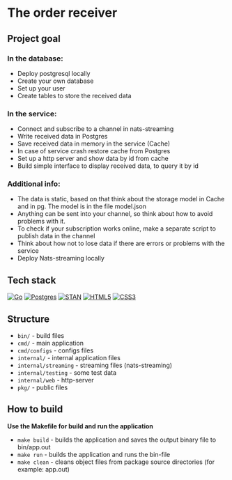 # The order receiver

## Project goal
### In the database:
* Deploy postgresql locally
* Create your own database
* Set up your user
* Create tables to store the received data
### In the service:
* Connect and subscribe to a channel in nats-streaming
* Write received data in Postgres
* Save received data in memory in the service (Cache)
* In case of service crash restore cache from Postgres
* Set up a http server and show data by id from cache
* Build simple interface to display received data, to query it by id
### Additional info:
* The data is static, based on that think about the storage model in Cache and in pg. The model is in the file model.json
* Anything can be sent into your channel, so think about how to avoid problems with it.
* To check if your subscription works online, make a separate script to publish data in the channel
* Think about how not to lose data if there are errors or problems with the service
* Deploy Nats-streaming locally

## Tech stack
[![Go](https://img.shields.io/badge/go-%2300ADD8.svg?style=for-the-badge&logo=go&logoColor=white)](https://go.dev)
[![Postgres](https://img.shields.io/badge/postgres-%23316192.svg?style=for-the-badge&logo=postgresql&logoColor=white)](https://www.postgresql.org)
[![STAN](https://svgshare.com/i/qMu.svg)](https://nats.io)
[![HTML5](https://img.shields.io/badge/html5-%23E34F26.svg?style=for-the-badge&logo=html5&logoColor=white)](https://devdocs.io/html/)
[![CSS3](https://img.shields.io/badge/css3-%231572B6.svg?style=for-the-badge&logo=css3&logoColor=white)](https://devdocs.io/css/)

## Structure
* `bin/` - build files
* `cmd/` - main application
* `cmd/configs` - configs files
* `internal/` - internal application files
* `internal/streaming` - streaming files (nats-streaming)
* `internal/testing` - some test data
* `internal/web` - http-server
* `pkg/` - public files

## How to build
**Use the Makefile for build and run the application**
* `make build` - builds the application and saves the output binary file to bin/app.out
* `make run` - builds the application and runs the bin-file
* `make clean` - cleans object files from package source directories (for example: app.out)